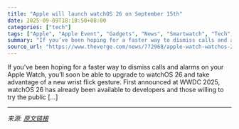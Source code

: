 ```yaml
---
title: "Apple will launch watchOS 26 on September 15th"
date: 2025-09-09T18:18:50+08:00
categories: ["tech"]
tags: ["Apple", "Apple Event", "Gadgets", "News", "Smartwatch", "Tech", "Wearable"]
summary: "If you’ve been hoping for a faster way to dismiss calls and alarms on your Apple Watch, you’ll soon be able to upgrade to watchOS 26 and take advantage of a new wrist flick gesture. First announced at"
source_url: "https://www.theverge.com/news/772968/apple-watch-watchos-26-release-date-upgrade-september-15"
---
```


If you’ve been hoping for a faster way to dismiss calls and alarms on your Apple Watch, you’ll soon be able to upgrade to watchOS 26 and take advantage of a new wrist flick gesture. First announced at WWDC 2025, watchOS 26 has already been available to developers and those willing to try the public [&#8230;]

---

*来源: [原文链接](https://www.theverge.com/news/772968/apple-watch-watchos-26-release-date-upgrade-september-15)*

